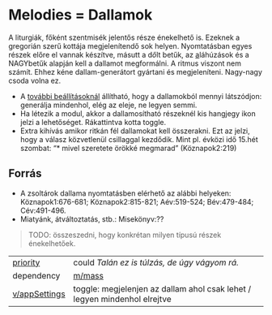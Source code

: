 Melodies = Dallamok
===
A liturgiák, főként szentmisék jelentős része énekelhető is. Ezeknek a gregorián szerű kottája megjelenítendő sok helyen. Nyomtatásban egyes részek előre el vannak készítve, másutt a d<i>ő</i>lt betűk, az <ins>a</ins>láhúzások és a NAGYbetűk alapján kell a dallamot megformálni. A ritmus viszont nem számít. Ehhez kéne dallam-generátort gyártani és megjeleníteni. Nagy-nagy csoda volna ez.

- A [további beállításoknál]() állítható, hogy a dallamokból mennyi látszódjon: generálja mindenhol, elég az eleje, ne legyen semmi.
- Ha létezik a modul, akkor a dallamosítható részeknél kis hangjegy ikon jelzi a lehetőséget. Rákattintva kotta toggle.
- Extra kihívás amikor ritkán fél dallamokat kell összerakni. Ezt az jelzi, hogy a válasz közvetlenül csillaggal kezdődik. Mint pl. évközi idő 15.hét szombat: “* mivel szeretete örökké megmarad” (Köznapok2:219)


## Forrás 
- A zsoltárok dallama nyomtatásben elérhető az alábbi helyeken: Köznapok1:676-681; Köznapok2:815-821; Aév:519-524; Bév:479-484; Cév:491-496. 
- Miatyánk, átváltoztatás, stb.: Misekönyv:??

>TODO: összeszedni, hogy konkrétan milyen típusú részek énekelhetőek.

|||
| --- | --- |
| [priority](../definitions.md#priorities) | could _Talán ez is túlzás, de úgy vágyom rá._|
| dependency | [m/mass](mass.md) |
| [v/appSettings](../views/appSettings.md)| toggle: megjelenjen az dallam ahol csak lehet / legyen mindenhol elrejtve  |

